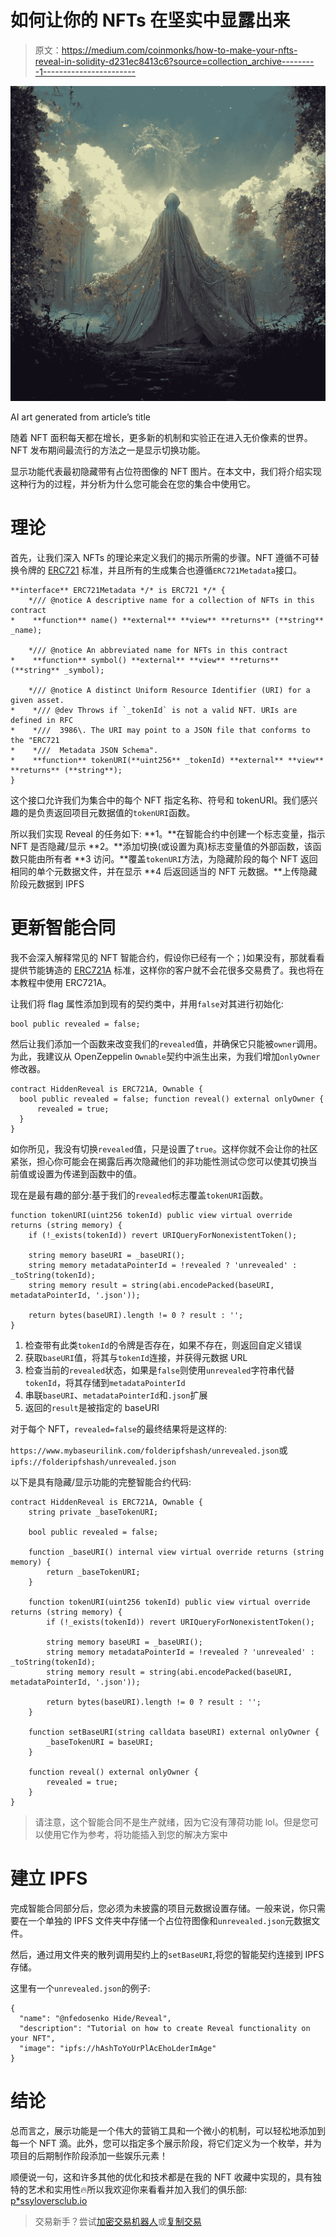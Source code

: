 # 如何让你的 NFTs 在坚实中显露出来

> 原文：<https://medium.com/coinmonks/how-to-make-your-nfts-reveal-in-solidity-d231ec8413c6?source=collection_archive---------1----------------------->

![](img/dbf704fe8e92a69f46ff09e76624b14d.png)

AI art generated from article’s title

随着 NFT 面积每天都在增长，更多新的机制和实验正在进入无价像素的世界。NFT 发布期间最流行的方法之一是显示切换功能。

显示功能代表最初隐藏带有占位符图像的 NFT 图片。在本文中，我们将介绍实现这种行为的过程，并分析为什么您可能会在您的集合中使用它。

# 理论

首先，让我们深入 NFTs 的理论来定义我们的揭示所需的步骤。NFT 遵循不可替换令牌的 [ERC721](https://eips.ethereum.org/EIPS/eip-721) 标准，并且所有的生成集合也遵循`ERC721Metadata`接口。

```
**interface** ERC721Metadata */* is ERC721 */* {
    */// @notice A descriptive name for a collection of NFTs in this contract
*    **function** name() **external** **view** **returns** (**string** _name);

    */// @notice An abbreviated name for NFTs in this contract
*    **function** symbol() **external** **view** **returns** (**string** _symbol);

    */// @notice A distinct Uniform Resource Identifier (URI) for a given asset.
*    */// @dev Throws if `_tokenId` is not a valid NFT. URIs are defined in RFC
*    *///  3986\. The URI may point to a JSON file that conforms to the "ERC721
*    *///  Metadata JSON Schema".
*    **function** tokenURI(**uint256** _tokenId) **external** **view** **returns** (**string**);
}
```

这个接口允许我们为集合中的每个 NFT 指定名称、符号和 tokenURI。我们感兴趣的是负责返回项目元数据值的`tokenURI`函数。

所以我们实现 Reveal 的任务如下:
**1。**在智能合约中创建一个标志变量，指示 NFT 是否隐藏/显示
**2。**添加切换(或设置为真)标志变量值的外部函数，该函数只能由所有者
**3 访问。**覆盖`tokenURI`方法，为隐藏阶段的每个 NFT 返回相同的单个元数据文件，并在显示
**4 后返回适当的 NFT 元数据。**上传隐藏阶段元数据到 IPFS

# 更新智能合同

我不会深入解释常见的 NFT 智能合约，假设你已经有一个；)如果没有，那就看看提供节能铸造的 [ERC721A](https://www.erc721a.org/) 标准，这样你的客户就不会花很多交易费了。我也将在本教程中使用 ERC721A。

让我们将 flag 属性添加到现有的契约类中，并用`false`对其进行初始化:

```
bool public revealed = false;
```

然后让我们添加一个函数来改变我们的`revealed`值，并确保它只能被`owner`调用。为此，我建议从 OpenZeppelin `Ownable`契约中派生出来，为我们增加`onlyOwner`修改器。

```
contract HiddenReveal is ERC721A, Ownable {
  bool public revealed = false; function reveal() external onlyOwner {
      revealed = true;
  }
}
```

如你所见，我没有切换`revealed`值，只是设置了`true`。这样你就不会让你的社区紧张，担心你可能会在揭露后再次隐藏他们的非功能性测试🙃您可以使其切换当前值或设置为传递到函数中的值。

现在是最有趣的部分:基于我们的`revealed`标志覆盖`tokenURI`函数。

```
function tokenURI(uint256 tokenId) public view virtual override returns (string memory) {
    if (!_exists(tokenId)) revert URIQueryForNonexistentToken();

    string memory baseURI = _baseURI();
    string memory metadataPointerId = !revealed ? 'unrevealed' :     _toString(tokenId);
    string memory result = string(abi.encodePacked(baseURI, metadataPointerId, '.json'));

    return bytes(baseURI).length != 0 ? result : '';
}
```

1.  检查带有此类`tokenId`的令牌是否存在，如果不存在，则返回自定义错误
2.  获取`baseURI`值，将其与`tokenId`连接，并获得元数据 URL
3.  检查当前的`revealed`状态，如果是`false`则使用`unrevealed`字符串代替`tokenId`，将其存储到`metadataPointerId`
4.  串联`baseURI`、`metadataPointerId`和`.json`扩展
5.  返回的`result`是被指定的 baseURI

对于每个 NFT，`revealed=false`的最终结果将是这样的:

`https://www.mybaseurilink.com/folderipfshash/unrevealed.json`或`ipfs://folderipfshash/unrevealed.json`

以下是具有隐藏/显示功能的完整智能合约代码:

```
contract HiddenReveal is ERC721A, Ownable {
    string private _baseTokenURI;

    bool public revealed = false;

    function _baseURI() internal view virtual override returns (string memory) {
        return _baseTokenURI;
    }

    function tokenURI(uint256 tokenId) public view virtual override returns (string memory) {
        if (!_exists(tokenId)) revert URIQueryForNonexistentToken();

        string memory baseURI = _baseURI();
        string memory metadataPointerId = !revealed ? 'unrevealed' : _toString(tokenId);
        string memory result = string(abi.encodePacked(baseURI, metadataPointerId, '.json'));

        return bytes(baseURI).length != 0 ? result : '';
    }

    function setBaseURI(string calldata baseURI) external onlyOwner {
        _baseTokenURI = baseURI;
    }

    function reveal() external onlyOwner {
        revealed = true;
    }
}
```

> 请注意，这个智能合同不是生产就绪，因为它没有薄荷功能 lol。但是您可以使用它作为参考，将功能插入到您的解决方案中

# 建立 IPFS

完成智能合同部分后，您必须为未披露的项目元数据设置存储。一般来说，你只需要在一个单独的 IPFS 文件夹中存储一个占位符图像和`unrevealed.json`元数据文件。

然后，通过用文件夹的散列调用契约上的`setBaseURI`,将您的智能契约连接到 IPFS 存储。

这里有一个`unrevealed.json`的例子:

```
{
  "name": "@nfedosenko Hide/Reveal",
  "description": "Tutorial on how to create Reveal functionality on your NFT",
  "image": "ipfs://hAshToYoUrPlAcEhoLderImAge"
}
```

# 结论

总而言之，展示功能是一个伟大的营销工具和一个微小的机制，可以轻松地添加到每一个 NFT 滴。此外，您可以指定多个展示阶段，将它们定义为一个枚举，并为项目的后期制作阶段添加一些娱乐元素！

顺便说一句，这和许多其他的优化和技术都是在我的 NFT 收藏中实现的，具有独特的艺术和实用性🔥所以我欢迎你来看看并加入我们的俱乐部: [p*ssyloversclub.io](https://www.pussyloversclub.io/)

> 交易新手？尝试[加密交易机器人](/coinmonks/crypto-trading-bot-c2ffce8acb2a)或[复制交易](/coinmonks/top-10-crypto-copy-trading-platforms-for-beginners-d0c37c7d698c)